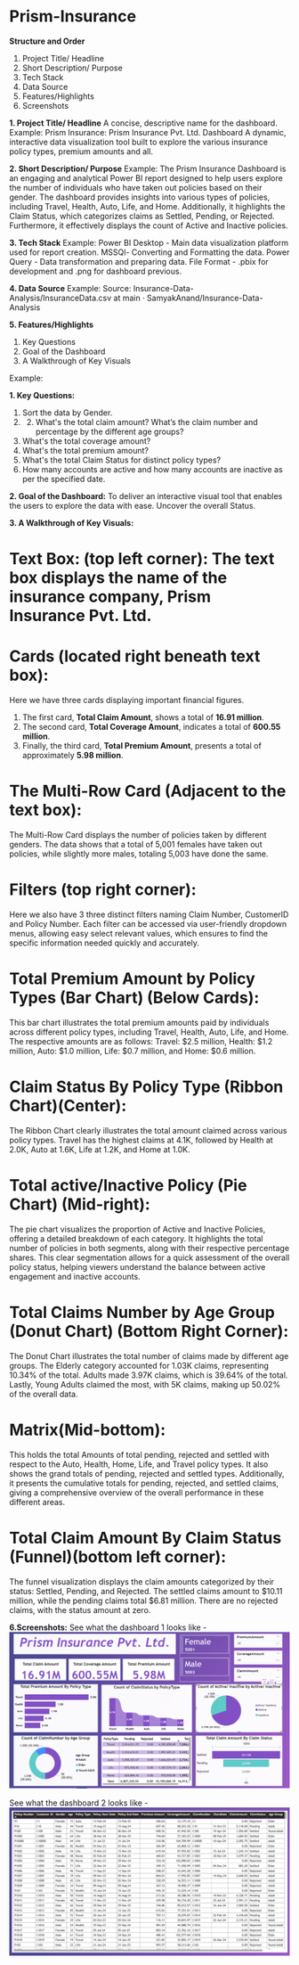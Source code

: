 # Prism-Insurance

**Structure and Order**
1. Project Title/ Headline
2. Short Description/ Purpose
3. Tech Stack
4. Data Source
5. Features/Highlights
6. Screenshots

**1. Project Title/ Headline**
A concise, descriptive name for the dashboard.
Example:
Prism Insurance: Prism Insurance Pvt. Ltd. Dashboard
A dynamic, interactive data visualization tool built to explore the various insurance policy types, premium amounts and all.

**2. Short Description/ Purpose**
Example:
The Prism Insurance Dashboard is an engaging and analytical Power BI report designed to help users explore the number of individuals who have taken out policies based on their gender. The dashboard provides insights into various types of policies, including Travel, Health, Auto, Life, and Home. Additionally, it highlights the Claim Status, which categorizes claims as Settled, Pending, or Rejected. Furthermore, it effectively displays the count of Active and Inactive policies.

**3. Tech Stack**
Example:
Power BI Desktop - Main data visualization platform used for report creation.
MSSQl- Converting and Formatting the data.
Power Query - Data transformation and preparing data.
File Format - .pbix for development and .png for dashboard previous.

**4. Data Source**
Example: 
Source: Insurance-Data-Analysis/InsuranceData.csv at main · SamyakAnand/Insurance-Data-Analysis

**5. Features/Highlights**
1. Key Questions
2. Goal of the Dashboard
3. A Walkthrough of Key Visuals

Example:

**1. Key Questions:**
1. Sort the data by Gender.
2. 2. What's the total claim amount? What’s the claim number and percentage by the different age groups?
3. What's the total coverage amount?
4. What's the total premium amount?
5. What's the total Claim Status for distinct policy types?
6. How many accounts are active and how many accounts are inactive as per the specified date.


**2. Goal of the Dashboard:**
To deliver an interactive visual tool that enables the users to explore the data with ease. Uncover the overall Status.

**3. A Walkthrough of Key Visuals:**

# Text Box: (top left corner): The text box displays the name of the insurance company, Prism Insurance Pvt. Ltd.

# Cards (located right beneath text box):
Here we have three cards displaying important financial figures. 
1. The first card, **Total Claim Amount**, shows a total of **16.91 million**.
2. The second card, **Total Coverage Amount**, indicates a total of **600.55 million**.
3. Finally, the third card, **Total Premium Amount**, presents a total of approximately **5.98 million**.

# The Multi-Row Card (Adjacent to the text box): 
The Multi-Row Card displays the number of policies taken by different genders. The data shows that a total of 5,001 females have taken out policies, while slightly more males, totaling 5,003 have done the same.

# Filters (top right corner): 
Here we also have 3  three distinct filters naming Claim Number, CustomerID and Policy Number.
Each filter can be accessed via user-friendly dropdown menus, allowing easy select relevant values, which ensures to find the specific information needed quickly and accurately.

# Total Premium Amount by Policy Types (Bar Chart) (Below Cards):  
This bar chart illustrates the total premium amounts paid by individuals across different policy types, including Travel, Health, Auto, Life, and Home. The respective amounts are as follows: Travel: $2.5 million, Health: $1.2 million, Auto: $1.0 million, Life: $0.7 million, and Home: $0.6 million.

# Claim Status By Policy Type (Ribbon Chart)(Center):
The Ribbon Chart clearly illustrates the total amount claimed across various policy types. Travel has the highest claims at 4.1K, followed by Health at 2.0K, Auto at 1.6K, Life at 1.2K, and Home at 1.0K.

# Total active/Inactive Policy (Pie Chart) (Mid-right):
The pie chart visualizes the proportion of Active and Inactive Policies, offering a detailed breakdown of each category. It highlights the total number of policies in both segments, along with their respective percentage shares. This clear segmentation allows for a quick assessment of the overall policy status, helping viewers understand the balance between active engagement and inactive accounts.

# Total Claims Number by Age Group (Donut Chart) (Bottom Right Corner):
The Donut Chart illustrates the total number of claims made by different age groups. The Elderly category accounted for 1.03K claims, representing 10.34% of the total. Adults made 3.97K claims, which is 39.64% of the total. Lastly, Young Adults claimed the most, with 5K claims, making up 50.02% of the overall data.

# Matrix(Mid-bottom): 
This holds the total Amounts of total pending, rejected and settled with respect to the Auto, Health, Home, Life, and Travel policy types. It also shows the grand totals of pending, rejected and settled types. Additionally, it presents the cumulative totals for pending, rejected, and settled claims, giving a comprehensive overview of the overall performance in these different areas.

# Total Claim Amount By Claim Status (Funnel)(bottom left corner):
The funnel visualization displays the claim amounts categorized by their status: Settled, Pending, and Rejected. The settled claims amount to $10.11 million, while the pending claims total $6.81 million. There are no rejected claims, with the status amount at zero. 

**6.Screenshots:**
See what the dashboard 1 looks like - ![Alt Text](https://github.com/Devi27-create/Prism-Insurance/blob/main/Prism%20Insurance%20Dashboard%201.png)

See what the dashboard 2 looks like - ![Alt Text](https://github.com/Devi27-create/Prism-Insurance/blob/main/Prism%20Insurance%20Dashboard%202.png)


